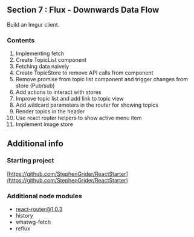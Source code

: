 ## Section 7 : Flux - Downwards Data Flow

Build an Imgur client.

### Contents

1. Implementing fetch
2. Create TopicList component
3. Fetching data naively
4. Create TopicStore to remove API calls from component
5. Remove promise from topic list component and trigger changes from store (Pub/sub)
6. Add actions to interact with stores
7. Improve topic list and add link to topic view
8. Add wildcard parameters in the router for showing topics
9. Render topics in the header
10. Use react router helpers to show active menu item
11. Implement image store

## Additional info

### Starting project

[https://github.com/StephenGrider/ReactStarter](https://github.com/StephenGrider/ReactStarter)

### Additional node modules

- react-router@1.0.3
- history
- whatwg-fetch
- reflux
